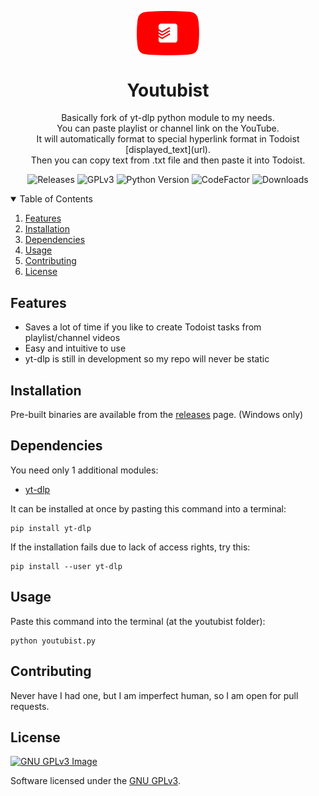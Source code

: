 <p align="center">
  <img width="20%" align="center" src="img/youtubist_plain.svg" alt="youtubist logo">
</p>
<h1 align="center">Youtubist</h1>

<p align="center">
    Basically fork of yt-dlp python module to my needs. 
    <br>
    You can paste playlist or channel link  on the YouTube. 
    <br>
    It will automatically format to special hyperlink format in Todoist [displayed_text](url). 
    <br>
    Then you can copy text from .txt file and then paste it into Todoist.
</p>

<p align="center">
  <a style="text-decoration:none" href="https://github.com/Psyhackological/youtubist/releases">
    <img src="https://img.shields.io/github/v/release/Psyhackological/youtubist?color=FF0000&style=flat-square" alt="Releases">
  </a>
  <a style="text-decoration:none" href="https://choosealicense.com/licenses/gpl-3.0/">
      <img src="https://img.shields.io/badge/License-GPL%20v3-FF0000.svg" alt="GPLv3">
  </a>
  <a style="text-decoration:none" href="https://www.python.org/downloads/release/python-379/">
    <img src="https://img.shields.io/badge/python-3.7+-blue.svg?color=FFFFFF&style=flat-square" alt="Python Version">
  </a>
  <a style="text-decoration:none" href="https://www.codefactor.io/repository/github/psyhackological/youtubist">
    <img src="https://img.shields.io/codefactor/grade/github/Psyhackological/youtubist/main?color=FF0000" alt="CodeFactor">
  </a>
  <a style="text-decoration:none" href="https://github.com/Psyhackological/youtubist/releases">
    <img src="https://img.shields.io/github/downloads/psyhackological/youtubist/total?color=FF0000&style=flat-square" alt="Downloads">
  </a>
</p>

<details open="open">
  <summary>Table of Contents</summary>
  <ol>
    <li><a href="#features">Features</a></li>
    <li><a href="#installation">Installation</a></li>
    <li><a href="#dependencies">Dependencies</a></li>
    <li><a href="#usage">Usage</a></li>
    <li><a href="#contributing">Contributing</a></li>
    <li><a href="#license">License</a></li>
  </ol>
</details>

##  Features
- Saves a lot of time if you like to create Todoist tasks from playlist/channel videos
- Easy and intuitive to use
- yt-dlp is still in development so my repo will never be static

## Installation
Pre-built binaries are available from the [releases](https://github.com/Psyhackological/youtubist/releases/) page. (Windows only)

##  Dependencies
You need only 1 additional modules:
- [yt-dlp](https://pypi.org/project/yt-dlp/)

It can be installed at once by pasting this command into a terminal:
```terminal
pip install yt-dlp
```
If the installation fails due to lack of access rights, try this:
```terminal
pip install --user yt-dlp
```

## Usage
Paste this command into the terminal (at the youtubist folder):
```terminal
python youtubist.py
```

## Contributing
Never have I had one, but I am imperfect human, so I am open for pull requests.

## License
[![GNU GPLv3 Image](https://www.gnu.org/graphics/gplv3-with-text-136x68.png)](https://choosealicense.com/licenses/gpl-3.0/)

Software licensed under the [GNU GPLv3](https://choosealicense.com/licenses/gpl-3.0/).
